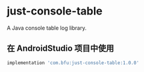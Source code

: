 # just-console-table
A Java console table log library.

## 在 AndroidStudio 项目中使用
```gradle
implementation 'com.bfu:just-console-table:1.0.0'
```
